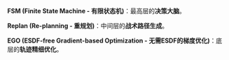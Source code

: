 **FSM (Finite State Machine - 有限状态机)**：最高层的**决策大脑**。

**Replan (Re-planning - 重规划)**：中间层的**战术路径生成**。

**EGO (ESDF-free Gradient-based Optimization - 无需ESDF的梯度优化)**：底层的**轨迹精细优化**。


